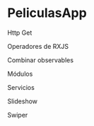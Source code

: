 # PeliculasApp

Http Get

Operadores de RXJS

Combinar observables

Módulos

Servicios

Slideshow

Swiper